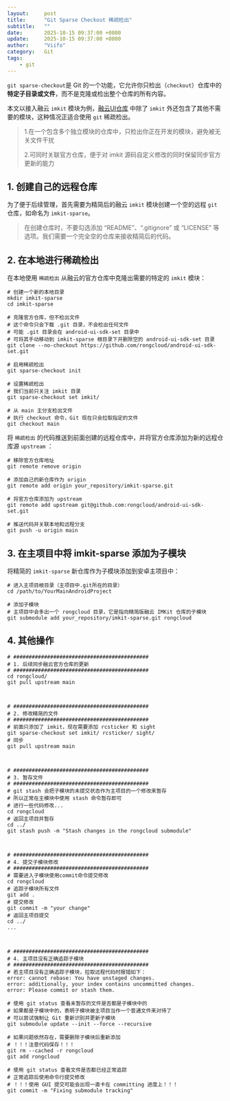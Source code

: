 ```yaml
---
layout:     post
title:      "Git Sparse Checkout 稀疏检出"
subtitle:   ""
date:       2025-10-15 09:37:00 +0800
update:     2025-10-15 09:37:00 +0800
author:     "Viifo"
category:   Git
tags:
    - git
---
```


`git sparse-checkout`是 Git 的一个功能，它允许你只检出（`checkout`）仓库中的**特定子目录或文件**，而不是克隆或检出整个仓库的所有内容。

本文以接入融云 `imkit` 模块为例，[融云UI仓库](https://github.com/rongcloud/android-ui-sdk-set) 中除了 `imkit` 外还包含了其他不需要的模块，这种情况正适合使用 `git` 稀疏检出。

> 1.在一个包含多个独立模块的仓库中，只检出你正在开发的模块，避免被无关文件干扰
> 
> 2.可同时关联官方仓库，便于对 imkit 源码自定义修改的同时保留同步官方更新的能力



## 1. 创建自己的远程仓库

为了便于后续管理，首先需要为精简后的融云 `imkit` 模块创建一个空的远程 `git` 仓库，如命名为 `imkit-sparse`。

> 在创建仓库时，不要勾选添加 “README”、“.gitignore” 或 “LICENSE” 等选项。我们需要一个完全空的仓库来接收精简后的代码。





## 2. 在本地进行稀疏检出

在本地使用 `稀疏检出` 从融云的官方仓库中克隆出需要的特定的 `imkit` 模块：

```shell
# 创建一个新的本地目录
mkdir imkit-sparse
cd imkit-sparse

# 克隆官方仓库，但不检出文件
# 这个命令只会下载 .git 目录，不会检出任何文件
# 可能 .git 目录会在 android-ui-sdk-set 目录中
# 可将其手动移动到 imkit-sparse 根目录下并删除空的 android-ui-sdk-set 目录
git clone --no-checkout https://github.com/rongcloud/android-ui-sdk-set.git

# 启用稀疏检出
git sparse-checkout init

# 设置稀疏检出
# 我们当前只关注 imkit 目录
git sparse-checkout set imkit/

# 从 main 主分支检出文件
# 执行 checkout 命令，Git 现在只会拉取指定的文件
git checkout main
```



将 `稀疏检出` 的代码推送到前面创建的远程仓库中，并将官方仓库添加为新的远程仓库源 `upstream` ：

```shell
# 移除官方仓库地址
git remote remove origin

# 添加自己的新仓库作为 origin
git remote add origin your_repository/imkit-sparse.git

# 将官方仓库添加为 upstream
git remote add upstream git@github.com:rongcloud/android-ui-sdk-set.git

# 推送代码并关联本地和远程分支
git push -u origin main
```





## 3. 在主项目中将 imkit-sparse 添加为子模块

将精简的 `imkit-sparse` 新仓库作为子模块添加到安卓主项目中：

```shell
# 进入主项目根目录（主项目中.git所在的目录）
cd /path/to/YourMainAndroidProject

# 添加子模块
# 主项目中会多出一个 rongcloud 目录，它是指向精简版融云 IMKit 仓库的子模块
git submodule add your_repository/imkit-sparse.git rongcloud
```





## 4. 其他操作

```shell
# ############################################
# 1. 后续同步融云官方仓库的更新
# ############################################
cd rongcloud/
git pull upstream main



# ############################################
# 2. 修改精简的文件
# ############################################
# 前面只添加了 imkit，现在需要添加 rcsticker 和 sight
git sparse-checkout set imkit/ rcsticker/ sight/
# 同步
git pull upstream main



# ############################################
# 3. 暂存文件
# ############################################
# git stash 会把子模块的未提交状态作为主项目的一个修改来暂存
# 所以正常在主模块中使用 stash 命令暂存即可
# 进行一些代码修改...
cd rongcloud
# 返回主项目并暂存
cd ../
git stash push -m "Stash changes in the rongcloud submodule"



# ############################################
# 4. 提交子模块修改
# ############################################
# 需要进入子模块使用commit命令提交修改
cd rongcloud
# 追踪子模块所有文件
git add .
# 提交修改
git commit -m "your change"
# 返回主项目提交
cd ../
...



# ############################################
# 4. 主项目没有正确追踪子模块
# ############################################
# 若主项目没有正确追踪子模块，拉取远程代码时报错如下：
error: cannot rebase: You have unstaged changes.
error: additionally, your index contains uncommitted changes.
error: Please commit or stash them.

# 使用 git status 查看未暂存的文件是否都是子模块中的
# 如果都是子模块中的，表明子模块被主项目当作一个普通文件来对待了
# 可以尝试强制让 Git 重新识别并更新子模块
git submodule update --init --force --recursive

# 如果问题依然存在，需要删除子模块后重新添加
# ！！！注意代码保存！！！
git rm --cached -r rongcloud
git add rongcloud

# 使用 git status 查看文件是否都已经正常追踪
# 正常追踪后使用命令行提交修改
# ！！！使用 GUI 提交可能会出现一直卡在 committing 进度上！！！
git commit -m "Fixing submodule tracking"
```


